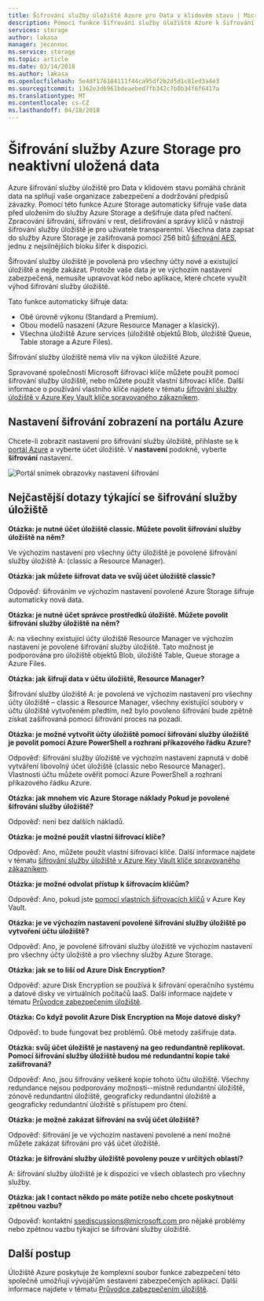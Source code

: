 ```yaml
---
title: Šifrování služby úložiště Azure pro Data v klidovém stavu | Microsoft Docs
description: Pomocí funkce šifrování služby úložiště Azure k šifrování úložiště objektů Blob v Azure na straně služby při ukládání dat a při načítání dat ho dešifrovat.
services: storage
author: lakasa
manager: jeconnoc
ms.service: storage
ms.topic: article
ms.date: 03/14/2018
ms.author: lakasa
ms.openlocfilehash: 5e4df176104111f44ca95df2b2d5d1c81ed3a4e3
ms.sourcegitcommit: 1362e3d6961bdeaebed7fb342c7b0b34f6f6417a
ms.translationtype: MT
ms.contentlocale: cs-CZ
ms.lasthandoff: 04/18/2018
---
```

# <a name="azure-storage-service-encryption-for-data-at-rest"></a>Šifrování služby Azure Storage pro neaktivní uložená data

Azure šifrování služby úložiště pro Data v klidovém stavu pomáhá chránit data na splňují vaše organizace zabezpečení a dodržování předpisů závazky. Pomocí této funkce Azure Storage automaticky šifruje vaše data před uložením do služby Azure Storage a dešifruje data před načtení. Zpracování šifrování, šifrování v rest, dešifrování a správy klíčů v nástroji šifrování služby úložiště je pro uživatele transparentní. Všechna data zapsat do služby Azure Storage je zašifrovaná pomocí 256 bitů [šifrování AES](https://en.wikipedia.org/wiki/Advanced_Encryption_Standard), jednu z nejsilnějších bloku šifer k dispozici.

Šifrování služby úložiště je povolená pro všechny účty nové a existující úložiště a nejde zakázat. Protože vaše data je ve výchozím nastavení zabezpečená, nemusíte upravovat kód nebo aplikace, které chcete využít výhod šifrování služby úložiště.

Tato funkce automaticky šifruje data:

- Obě úrovně výkonu (Standard a Premium).
- Obou modelů nasazení (Azure Resource Manager a klasický).
- Všechna úložiště Azure services (úložiště objektů Blob, úložiště Queue, Table storage a Azure Files). 

Šifrování služby úložiště nemá vliv na výkon úložiště Azure.

Spravované společností Microsoft šifrovací klíče můžete použít pomocí šifrování služby úložiště, nebo můžete použít vlastní šifrovací klíče. Další informace o používání vlastního klíče najdete v tématu [šifrování služby úložiště v Azure Key Vault klíče spravovaného zákazníkem](storage-service-encryption-customer-managed-keys.md).

## <a name="view-encryption-settings-in-the-azure-portal"></a>Nastavení šifrování zobrazení na portálu Azure

Chcete-li zobrazit nastavení pro šifrování služby úložiště, přihlaste se k [portál Azure](https://portal.azure.com) a vyberte účet úložiště. V **nastavení** podokně, vyberte **šifrování** nastavení.

![Portál snímek obrazovky nastavení šifrování](./media/storage-service-encryption/image1.png)

## <a name="faq-for-storage-service-encryption"></a>Nejčastější dotazy týkající se šifrování služby úložiště

**Otázka: je nutné účet úložiště classic. Můžete povolit šifrování služby úložiště na něm?**

Ve výchozím nastavení pro všechny účty úložiště je povolené šifrování služby úložiště A: (classic a Resource Manager).

**Otázka: jak můžete šifrovat data ve svůj účet úložiště classic?**

Odpověď: šifrováním ve výchozím nastavení povolené Azure Storage šifruje automaticky nová data. 

**Otázka: je nutné účet správce prostředků úložiště. Můžete povolit šifrování služby úložiště na něm?**

A: na všechny existující účty úložiště Resource Manager ve výchozím nastavení je povolené šifrování služby úložiště. Tato možnost je podporována pro úložiště objektů Blob, úložiště Table, Queue storage a Azure Files. 

**Otázka: jak šifrují data v účtu úložiště, Resource Manager?**

Šifrování služby úložiště A: je povolená ve výchozím nastavení pro všechny účty úložiště – classic a Resource Manager, všechny existující soubory v účtu úložiště vytvořeném předtím, než bylo povoleno šifrování bude zpětně získat zašifrovaná pomocí šifrování proces na pozadí.

**Otázka: je možné vytvořit účty úložiště pomocí šifrování služby úložiště je povolit pomocí Azure PowerShell a rozhraní příkazového řádku Azure?**

Odpověď: šifrování služby úložiště ve výchozím nastavení zapnutá v době vytváření libovolný účet úložiště (classic nebo Resource Manager). Vlastnosti účtu můžete ověřit pomocí Azure PowerShell a rozhraní příkazového řádku Azure.

**Otázka: jak mnohem víc Azure Storage náklady Pokud je povolené šifrování služby úložiště?**

Odpověď: není bez dalších nákladů.

**Otázka: je možné použít vlastní šifrovací klíče?**

Odpověď: Ano, můžete použít vlastní šifrovací klíče. Další informace najdete v tématu [šifrování služby úložiště v Azure Key Vault klíče spravovaného zákazníkem](storage-service-encryption-customer-managed-keys.md).

**Otázka: je možné odvolat přístup k šifrovacím klíčům?**

Odpověď: Ano, pokud jste [pomocí vlastních šifrovacích klíčů](storage-service-encryption-customer-managed-keys.md) v Azure Key Vault.

**Otázka: je ve výchozím nastavení povolené šifrování služby úložiště po vytvoření účtu úložiště?**

Odpověď: Ano, je povolené šifrování služby úložiště ve výchozím nastavení pro všechny účty úložiště a pro všechny služby Azure Storage.

**Otázka: jak se to liší od Azure Disk Encryption?**

Odpověď: azure Disk Encryption se používá k šifrování operačního systému a datové disky ve virtuálních počítačů IaaS. Další informace najdete v tématu [Průvodce zabezpečením úložiště](../storage-security-guide.md).

**Otázka: Co když povolit Azure Disk Encryption na Moje datové disky?**

Odpověď: to bude fungovat bez problémů. Obě metody zašifruje data.

**Otázka: svůj účet úložiště je nastavený na geo redundantně replikovat. Pomocí šifrování služby úložiště budou mé redundantní kopie také zašifrovaná?**

Odpověď: Ano, jsou šifrovány veškeré kopie tohoto účtu úložiště. Všechny redundance nejsou podporovány možnosti--místně redundantní úložiště, zónově redundantní úložiště, geograficky redundantní úložiště a geograficky redundantní úložiště s přístupem pro čtení.

**Otázka: je možné zakázat šifrování na svůj účet úložiště?**

Odpověď: šifrování je ve výchozím nastavení povolené a není možné můžete zakázat šifrování pro váš účet úložiště. 

**Otázka: je šifrování služby úložiště povoleny pouze v určitých oblastí?**

A: šifrování služby úložiště je k dispozici ve všech oblastech pro všechny služby. 

**Otázka: jak I contact někdo po máte potíže nebo chcete poskytnout zpětnou vazbu?**

Odpověď: kontaktní [ ssediscussions@microsoft.com ](mailto:ssediscussions@microsoft.com) pro nějaké problémy nebo zpětnou vazbu týkající se šifrování služby úložiště.

## <a name="next-steps"></a>Další postup
Úložiště Azure poskytuje že komplexní soubor funkce zabezpečení této společně umožňují vývojářům sestavení zabezpečených aplikací. Další informace najdete v tématu [Průvodce zabezpečením úložiště](../storage-security-guide.md).
